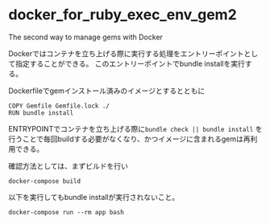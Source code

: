 # docker_for_ruby_exec_env_gem2
The second way to manage gems with Docker

Dockerではコンテナを立ち上げる際に実行する処理をエントリーポイントとして指定することができる。
このエントリーポイントでbundle installを実行する。

Dockerfileでgemインストール済みのイメージとするとともに
```
COPY Gemfile Gemfile.lock ./
RUN bundle install
```

ENTRYPOINTでコンテナを立ち上げる際に`bundle check || bundle install`
を行うことで毎回buildする必要がなくなり、かつイメージに含まれるgemは再利用できる。

確認方法としては、まずビルドを行い
```
docker-compose build
```
以下を実行してもbundle installが実行されないこと。
```
docker-compose run --rm app bash
```

